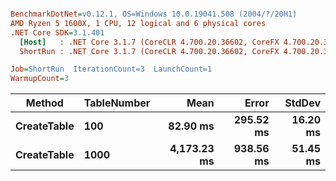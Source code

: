 ``` ini

BenchmarkDotNet=v0.12.1, OS=Windows 10.0.19041.508 (2004/?/20H1)
AMD Ryzen 5 1600X, 1 CPU, 12 logical and 6 physical cores
.NET Core SDK=3.1.401
  [Host]   : .NET Core 3.1.7 (CoreCLR 4.700.20.36602, CoreFX 4.700.20.37001), X64 RyuJIT
  ShortRun : .NET Core 3.1.7 (CoreCLR 4.700.20.36602, CoreFX 4.700.20.37001), X64 RyuJIT

Job=ShortRun  IterationCount=3  LaunchCount=1  
WarmupCount=3  

```
|      Method | TableNumber |        Mean |     Error |   StdDev |
|------------ |------------ |------------:|----------:|---------:|
| **CreateTable** |         **100** |    **82.90 ms** | **295.52 ms** | **16.20 ms** |
| **CreateTable** |        **1000** | **4,173.23 ms** | **938.56 ms** | **51.45 ms** |
